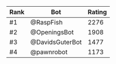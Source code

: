 Rank|Bot|Rating
---|---|---
#1|@RaspFish|2276
#2|@OpeningsBot|1908
#3|@DavidsGuterBot|1477
#4|@pawnrobot|1173
